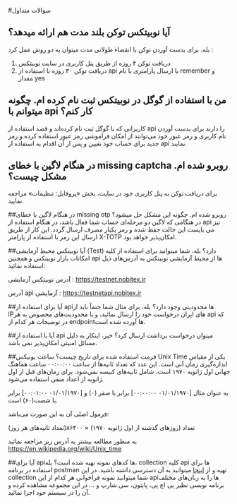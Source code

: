 #سوالات متداول

## آیا نوبیتکس توکن بلند مدت هم ارائه میدهد؟
بله، برای بدست آوردن توکن با انقضاء طولانی مدت میتوان به دو روش عمل کرد :

1. دریافت توکن ۴ روزه از طریق پنل کاربری در سایت نوبیتکس
2. دریافت توکن ۳۰ روزه با استفاده از api با ارسال پارامتری با نام remember و مقدار yes

## من با استفاده از گوگل در نوبیتکس ثبت نام کرده ام. چگونه میتوانم با api کار کنم؟
کاربرانی که با گوگل ثبت نام کرده‌اند و قصد استفاده از api را دارند برای بدست آوردن نام کاربری و رمز عبور خود می‌توانند از امکان فراموشی رمز عبور استفاده کرده و رمز جدید برای حساب خود تعیین و پس از آن اقدام به استفاده از api نمایند.

## در هنگام لاگین با خطای missing captcha روبرو شده ام. مشکل چیست؟
برای دریافت توکن به پنل کاربری خود در سایت، بخش «پروفایل: تنظیمات» مراجعه نمایید.


##در هنگام لاگین با خطای missing otp روبرو شده ام. چگونه این مشکل حل میشود؟
در هنگامی که لاگین دو مرحله‌ای حساب شما فعال باشد، در هنگام استفاده از api نیز می بایست این حالت حفظ شده و رمز یکبار مصرف ارسال گردد. این کار از طریق ارسال این رمز با استفاده از پارامتر X-TOTP امکان‌پذیر خواهد بود.


##آیا نوبیتکس محیط آزمایشی (Test) دارد؟
بله، شما میتوانید برای استفاده از کلیه امکانات بازار نوبیتکس و همچنین api ها از محیط آزمایشی نوبیتکس به آدرس‌های ذیل استفاده نمائید:

آدرس نوبیتکس آزمایشی : https://testnet.nobitex.ir

آدرس api آزمایشی : https://testnetapi.nobitex.ir


##آیا برای استفاده از apiها محدودیتی وجود دارد؟
بله، برای مثال شما حتماً باید از IPهای ایران درخواست خود را ارسال نمائید، و یا محدودیت‌های مخصوص به هر api که در توضیحات هر کدام از endpointها آورده شده است.


##آیا با استفاده از api میتوان درخواست برداشت ارسال کرد؟
خیر، اینکار به دلیل مسائل امنیتی امکان‌پذیر نمی باشد.


##فرمت استفاده شده برای تاریخ چیست؟
ساعت یونیکس Unix Time
یکی از مقیاس اندازه‌گیری زمان آنی است. این عدد که تعداد ثانیه‌ها از ساعت ۰۰:۰۰:۰۰ ساعت هماهنگ جهانی اول ژانویه ۱۹۷۰ است، شامل ثانیه‌های کبیسه نمی‌شود. برای زمان‌های قبل از اول ژانویه از اعداد منفی استفاده می‌شود.

به عنوان مثال [۰۱/۰۱/۱۹۷۰ ۰۰:۰۰:۰۰] برابر با صفر (۰) و [۰۱/۰۱/۱۹۷۰ ۰۰:۰۱:۰۰] برابر با شصت(۶۰) است.

فرمول اصلی آن به این صورت می‌باشد:

تعداد (روزهای گذشته از اول ژانویه ۱۹۷۰) × ۸۶۴۰۰(تعداد ثانیه‌های هر روز)

به منظور مطالعه بیشتر به آدرس زیر مراجعه نمائید
https://en.wikipedia.org/wiki/Unix_time


##آیا برای apiها کدهای نمونه تهیه شده است؟
بله، collection کلیه api ها برای استفاده در برنامه postman تهیه و از <a target="_blank" rel="nofollow" href="https://documenter.getpostman.com/view/5722122/Szmcayjw?version=latest">اینجا</a> میتوانید به آن دسترسی داشته باشید. در این collection شما میتوانید نمونه فراخوانی هر کدام از این apiها را به زبان‌های مختلف برنامه نویسی نظیر پی اچ پی، پایتون، سی شارپ  و … در این مجموعه مشاهده کرده و آن را در سیستم خود اجرا نمائید.

